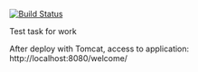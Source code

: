 [![Build Status](https://travis-ci.org/Gafurov0ivan/Welcome.svg?branch=master)](https://travis-ci.org/Gafurov0ivan/Welcome)

Test task for work

After deploy with Tomcat, access to application:
http://localhost:8080/welcome/
